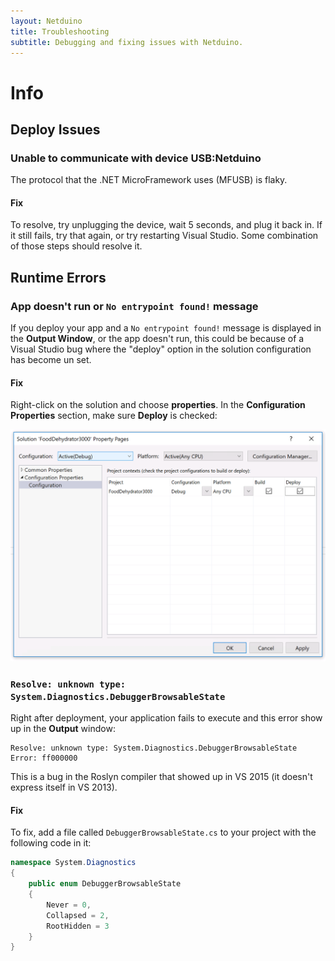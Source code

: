 ```yaml
---
layout: Netduino
title: Troubleshooting
subtitle: Debugging and fixing issues with Netduino.
---
```


# Info

## Deploy Issues

### Unable to communicate with device USB:Netduino

The protocol that the .NET MicroFramework uses (MFUSB) is flaky.

#### Fix

To resolve, try unplugging the device, wait 5 seconds, and plug it back in. If it still fails, try that again, or try restarting Visual Studio. Some combination of those steps should resolve it.


## Runtime Errors

### App doesn't run or `No entrypoint found!` message

If you deploy your app and a `No entrypoint found!` message is displayed in the **Output Window**, or the app doesn't run, this could be because of a Visual Studio bug where the "deploy" option in the solution configuration has become un set.

#### Fix

Right-click on the solution and choose **properties**. In the **Configuration Properties** section, make sure **Deploy** is checked:

![](DeployChecked.png)

### `Resolve: unknown type: System.Diagnostics.DebuggerBrowsableState`

Right after deployment, your application fails to execute and this error show up in the **Output** window:

```
Resolve: unknown type: System.Diagnostics.DebuggerBrowsableState
Error: ff000000
```

This is a bug in the Roslyn compiler that showed up in VS 2015 (it doesn't express itself in VS 2013).

#### Fix

To fix, add a file called `DebuggerBrowsableState.cs` to your project with the following code in it:

```csharp
namespace System.Diagnostics
{
    public enum DebuggerBrowsableState
    {
        Never = 0,
        Collapsed = 2,
        RootHidden = 3
    }
}
```
